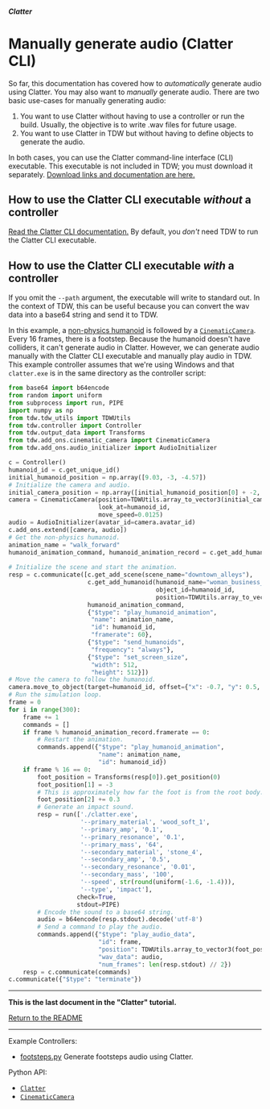 ##### Clatter

# Manually generate audio (Clatter CLI)

So far, this documentation has covered how to *automatically* generate audio using Clatter. You may also want to *manually* generate audio. There are two basic use-cases for manually generating audio:

1. You want to use Clatter without having to use a controller or run the build. Usually, the objective is to write .wav files for future usage.
2. You want to use Clatter in TDW but without having to define objects to generate the audio.

In both cases, you can use the Clatter command-line interface (CLI) executable. This executable is not included in TDW; you must download it separately. [Download links and documentation are here.](TODO.html)

## How to use the Clatter CLI executable *without* a controller

[Read the Clatter CLI documentation.](TODO.html) By default, you *don't* need TDW to run the Clatter CLI executable. 

## How to use the Clatter CLI executable *with* a controller

If you omit the `--path` argument, the executable will write to standard out. In the context of TDW, this can be useful because you can convert the wav data into a base64 string and send it to TDW.

In this example, a [non-physics humanoid](../non_physics_humanoids/overview.md) is followed by a [`CinematicCamera`](../camera/cinematic_camera.md). Every 16 frames, there is a footstep. Because the humanoid doesn't have colliders, it can't generate audio in Clatter. However, we can generate audio manually with the Clatter CLI executable and manually play audio in TDW. This example controller assumes that we're using Windows and that `clatter.exe` is in the same directory as the controller script:

```python
from base64 import b64encode
from random import uniform
from subprocess import run, PIPE
import numpy as np
from tdw.tdw_utils import TDWUtils
from tdw.controller import Controller
from tdw.output_data import Transforms
from tdw.add_ons.cinematic_camera import CinematicCamera
from tdw.add_ons.audio_initializer import AudioInitializer

c = Controller()
humanoid_id = c.get_unique_id()
initial_humanoid_position = np.array([9.03, -3, -4.57])
# Initialize the camera and audio.
initial_camera_position = np.array([initial_humanoid_position[0] + -2, 1.6, initial_humanoid_position[2] + 1])
camera = CinematicCamera(position=TDWUtils.array_to_vector3(initial_camera_position),
                         look_at=humanoid_id,
                         move_speed=0.0125)
audio = AudioInitializer(avatar_id=camera.avatar_id)
c.add_ons.extend([camera, audio])
# Get the non-physics humanoid.
animation_name = "walk_forward"
humanoid_animation_command, humanoid_animation_record = c.get_add_humanoid_animation(humanoid_animation_name=animation_name,
                                                                                     library="smpl_animations.json")
# Initialize the scene and start the animation.
resp = c.communicate([c.get_add_scene(scene_name="downtown_alleys"),
                      c.get_add_humanoid(humanoid_name="woman_business_1",
                                         object_id=humanoid_id,
                                         position=TDWUtils.array_to_vector3(initial_humanoid_position)),
                      humanoid_animation_command,
                      {"$type": "play_humanoid_animation",
                       "name": animation_name,
                       "id": humanoid_id,
                       "framerate": 60},
                      {"$type": "send_humanoids",
                       "frequency": "always"},
                      {"$type": "set_screen_size",
                       "width": 512,
                       "height": 512}])
# Move the camera to follow the humanoid.
camera.move_to_object(target=humanoid_id, offset={"x": -0.7, "y": 0.5, "z": 0})
# Run the simulation loop.
frame = 0
for i in range(300):
    frame += 1
    commands = []
    if frame % humanoid_animation_record.framerate == 0:
        # Restart the animation.
        commands.append({"$type": "play_humanoid_animation",
                         "name": animation_name,
                         "id": humanoid_id})
    if frame % 16 == 0:
        foot_position = Transforms(resp[0]).get_position(0)
        foot_position[1] = -3
        # This is approximately how far the foot is from the root body.
        foot_position[2] += 0.3
        # Generate an impact sound.
        resp = run(['./clatter.exe',
                    '--primary_material', 'wood_soft_1',
                    '--primary_amp', '0.1',
                    '--primary_resonance', '0.1',
                    '--primary_mass', '64',
                    '--secondary_material', 'stone_4',
                    '--secondary_amp', '0.5',
                    '--secondary_resonance', '0.01',
                    '--secondary_mass', '100',
                    '--speed', str(round(uniform(-1.6, -1.4))),
                    '--type', 'impact'],
                   check=True,
                   stdout=PIPE)
        # Encode the sound to a base64 string.
        audio = b64encode(resp.stdout).decode('utf-8')
        # Send a command to play the audio.
        commands.append({"$type": "play_audio_data",
                         "id": frame,
                         "position": TDWUtils.array_to_vector3(foot_position),
                         "wav_data": audio,
                         "num_frames": len(resp.stdout) // 2})
    resp = c.communicate(commands)
c.communicate({"$type": "terminate"})
```

***

**This is the last document in the "Clatter" tutorial.**

[Return to the README](../../../README.md)

***

Example Controllers:

- [footsteps.py](https://github.com/threedworld-mit/tdw/blob/master/Python/example_controllers/clatter/footsteps.py) Generate footsteps audio using Clatter.

Python API:

- [`Clatter`](../../python/add_ons/clatter.md)
- [`CinematicCamera`](../../python/add_ons/cinematic_camera.md)